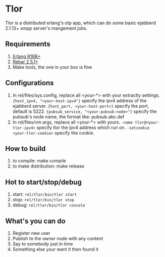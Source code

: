 Tlor
====
Tlor is a distributed erlang's otp app, which can do some basic
ejabberd 2.1.13+ xmpp server's mangement jobs.

## Requirements
1. [Erlang R16B+](https://github.com/erlang/otp.git)
2. [Rebar 2.5.1+](https://github.com/rebar/rebar.git) 
3. Make tools, the one in your box is fine

## Configurations
1. In rel/files/sys.config, replace all <your-*> with your extractly settings.
`{host_ipv4, "<your-host-ipv4"}` specify the ipv4 address of the 
ejabberd server.
`{host_port, <your-host-port>}` specify the port, default is 5222.
`{pubsub_service, "<your-pubsub-node>"}` specify the pubsub's node name,
the format like: pubsub.abc.def
2. In rel/files/vm.args, replace all <your-*> with yours.
`-name tlor@<your-tlor-ipv4>` specify tlor the ipv4 address which run on.
`-setcookie <your-tlor-cookie>` specify the cookie.

## How to build
1. to compile: make compile
2. to make distribution: make release

## Hot to start/stop/debug
1. start: `rel/tlor/bin/tlor start`
2. stop: `rel/tlor/bin/tlor stop`
3. debug: `rel/tlor/bin/tlor console`

## What's you can do
1. Register new user
2. Publish to the owner node with any content
3. Say to somebody just in time
4. Something else your want it then found it

